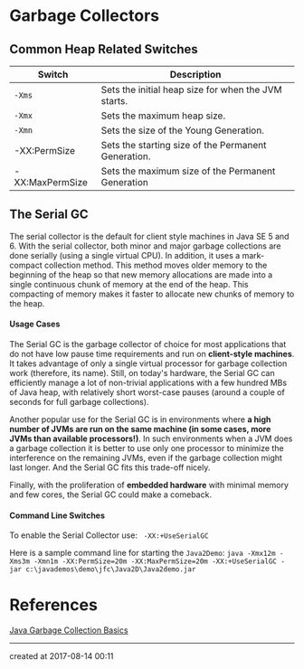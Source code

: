# Garbage Collectors

## Common Heap Related Switches

| **Switch**      | **Description**                          |
| --------------- | ---------------------------------------- |
| `-Xms`          | Sets the initial heap size for when the JVM starts. |
| `-Xmx`          | Sets the maximum heap size.              |
| `-Xmn`          | Sets the size of the Young Generation.   |
| -XX:PermSize    | Sets the starting size of the Permanent Generation. |
| -XX:MaxPermSize | Sets the maximum size of the Permanent Generation |



## The Serial GC

The serial collector is the default for client style machines in Java SE 5 and 6. With the serial collector, both minor and major garbage collections are done serially (using a single virtual CPU). In addition, it uses a mark-compact collection method. This method moves older memory to the beginning of the heap so that new memory allocations are made into a single continuous chunk of memory at the end of the heap. This compacting of memory makes it faster to allocate new chunks of memory to the heap.

#### Usage Cases

The Serial GC is the garbage collector of choice for most applications that do not have low pause time requirements and run on **client-style machines**. It takes advantage of only a single virtual processor for garbage collection work (therefore, its name). Still, on today's hardware, the Serial GC can efficiently manage a lot of non-trivial applications with a few hundred MBs of Java heap, with relatively short worst-case pauses (around a couple of seconds for full garbage collections).

Another popular use for the Serial GC is in environments where **a high number of JVMs are run on the same machine (in some cases, more JVMs than available processors!)**. In such environments when a JVM does a garbage collection it is better to use only one processor to minimize the interference on the remaining JVMs, even if the garbage collection might last longer. And the Serial GC fits this trade-off nicely.

Finally, with the proliferation of **embedded hardware** with minimal memory and few cores, the Serial GC could make a comeback.

#### Command Line Switches

To enable the Serial Collector use:
` -XX:+UseSerialGC`

Here is a sample command line for starting the `Java2Demo`:
 `java -Xmx12m -Xms3m -Xmn1m -XX:PermSize=20m -XX:MaxPermSize=20m -XX:+UseSerialGC -jar c:\javademos\demo\jfc\Java2D\Java2demo.jar`























# References

[Java Garbage Collection Basics](http://www.oracle.com/webfolder/technetwork/tutorials/obe/java/gc01/index.html)

---

created at 2017-08-14 00:11